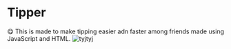 # Tipper
😋 This is made to make tipping easier adn faster among friends made using JavaScript and HTML.
![tyjtyj](https://user-images.githubusercontent.com/101601240/176084430-bf321efc-f92a-4b6e-983f-d7d062998275.png)

